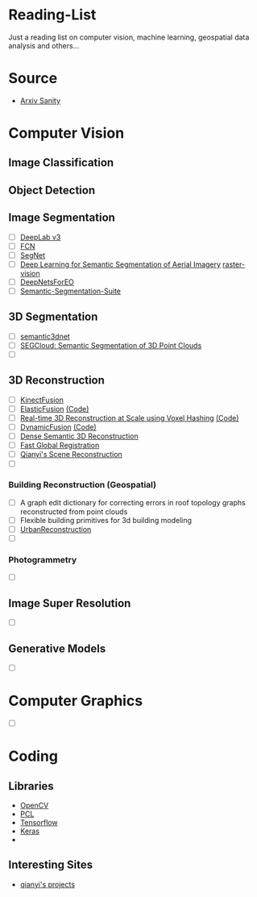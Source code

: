 # Reading-List
Just a reading list on computer vision, machine learning, geospatial data analysis and others...

# Source
* [Arxiv Sanity](http://www.arxiv-sanity.com/)
# Computer Vision
## Image Classification
## Object Detection
## Image Segmentation
- [ ] [DeepLab v3](https://arxiv.org/pdf/1802.02611.pdf)
- [ ] [FCN]()
- [ ] [SegNet]()
- [ ] [Deep Learning for Semantic Segmentation of Aerial Imagery](https://www.azavea.com/blog/2017/05/30/deep-learning-on-aerial-imagery/)
      [raster-vision](https://github.com/azavea/raster-vision)
- [ ] [DeepNetsForEO](https://github.com/nshaud/DeepNetsForEO)
- [ ] [Semantic-Segmentation-Suite](https://github.com/GeorgeSeif/Semantic-Segmentation-Suite)
## 3D Segmentation
- [ ] [semantic3dnet](https://github.com/nsavinov/semantic3dnet)
- [ ] [SEGCloud: Semantic Segmentation of 3D Point Clouds](http://segcloud.stanford.edu/)
- [ ] []()
## 3D Reconstruction
- [ ] [KinectFusion](https://www.microsoft.com/en-us/research/wp-content/uploads/2016/02/ismar2011.pdf)
- [ ] [ElasticFusion](http://www.roboticsproceedings.org/rss11/p01.pdf) [(Code)](https://github.com/mp3guy/ElasticFusion)
- [ ] [Real-time 3D Reconstruction at Scale using Voxel Hashing](http://niessnerlab.org/papers/2013/4hashing/niessner2013hashing.pdf) [(Code)](https://github.com/niessner/VoxelHashing)
- [ ] [DynamicFusion](http://grail.cs.washington.edu/projects/dynamicfusion/papers/DynamicFusion.pdf) [(Code)](https://github.com/mihaibujanca/dynamicfusion)
- [ ] [Dense Semantic 3D Reconstruction](https://ieeexplore.ieee.org/document/7575643/)
- [ ] [Fast Global Registration](https://github.com/IntelVCL/FastGlobalRegistration)
- [ ] [Qianyi's Scene Reconstruction](http://qianyi.info/scene.html)
- [ ] []()
### Building Reconstruction (Geospatial)
- [ ] A graph edit dictionary for correcting errors in roof topology graphs reconstructed from point clouds
- [ ] Flexible building primitives for 3d building modeling
- [ ] [UrbanReconstruction](https://github.com/qianyizh/UrbanReconstruction)
- [ ] []()
### Photogrammetry
- [ ] []()
## Image Super Resolution
- [ ] []()
## Generative Models
- [ ] []()
# Computer Graphics
- [ ] []()
# Coding
## Libraries
* [OpenCV](https://opencv.org/)
* [PCL](http://pointclouds.org/)
* [Tensorflow](https://www.tensorflow.org/)
* [Keras](https://keras.io/)
* []()
## Interesting Sites
* [qianyi's projects](http://qianyi.info/project.html)

